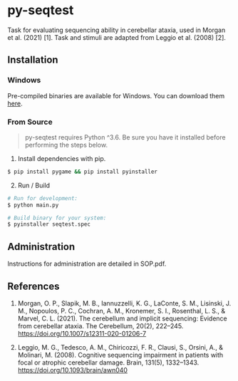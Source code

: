 # py-seqtest

Task for evaluating sequencing ability in cerebellar ataxia, used in Morgan et al. (2021) [1]. Task and stimuli are adapted from Leggio et al. (2008) [2].



## Installation

### Windows 

Pre-compiled binaries are available for Windows. You can download them [here](https://gitlab.com/ojjo/py-seqtest/tags/v0.1.2).

### From Source

> py-seqtest requires Python ^3.6. Be sure you have it installed before performing the steps below. 

1. Install dependencies with pip.

```bash
$ pip install pygame && pip install pyinstaller

```

2. Run / Build

```bash
# Run for development: 
$ python main.py 

# Build binary for your system: 
$ pyinstaller seqtest.spec 
```

## Administration
Instructions for administration are detailed in SOP.pdf.

## References
1. Morgan, O. P., Slapik, M. B., Iannuzzelli, K. G., LaConte, S. M., Lisinski, J. M., Nopoulos, P. C., Cochran, A. M., Kronemer, S. I., Rosenthal, L. S., & Marvel, C. L. (2021). The cerebellum and implicit sequencing: Evidence from cerebellar ataxia. The Cerebellum, 20(2), 222–245. https://doi.org/10.1007/s12311-020-01206-7

2. Leggio, M. G., Tedesco, A. M., Chiricozzi, F. R., Clausi, S., Orsini, A., & Molinari, M. (2008). Cognitive sequencing impairment in patients with focal or atrophic cerebellar damage. Brain, 131(5), 1332–1343. https://doi.org/10.1093/brain/awn040
